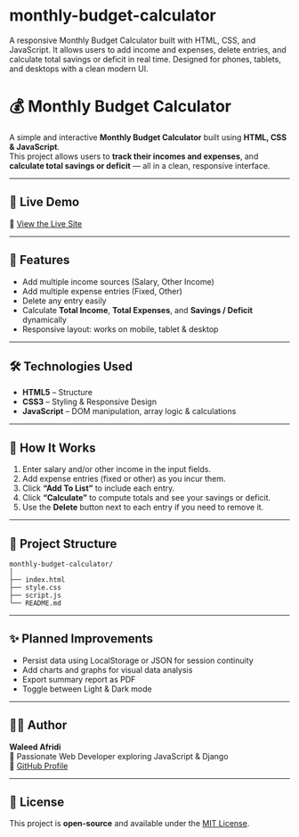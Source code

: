 # monthly-budget-calculator
A responsive Monthly Budget Calculator built with HTML, CSS, and JavaScript. It allows users to add income and expenses, delete entries, and calculate total savings or deficit in real time. Designed for phones, tablets, and desktops with a clean modern UI.


# 💰 Monthly Budget Calculator

A simple and interactive **Monthly Budget Calculator** built using **HTML, CSS & JavaScript**.  
This project allows users to **track their incomes and expenses**, and **calculate total savings or deficit** — all in a clean, responsive interface.

---

## 🚀 Live Demo  
🔗 [View the Live Site](https://waleedafridi-1.github.io/monthly-budget-calculator/)  

---

## 🧩 Features  
- Add multiple income sources (Salary, Other Income)  
- Add multiple expense entries (Fixed, Other)  
- Delete any entry easily  
- Calculate **Total Income**, **Total Expenses**, and **Savings / Deficit** dynamically  
- Responsive layout: works on mobile, tablet & desktop  

---

## 🛠️ Technologies Used  
- **HTML5** – Structure  
- **CSS3** – Styling & Responsive Design  
- **JavaScript** – DOM manipulation, array logic & calculations  

---


## 🧠 How It Works  
1. Enter salary and/or other income in the input fields.  
2. Add expense entries (fixed or other) as you incur them.  
3. Click **“Add To List”** to include each entry.  
4. Click **“Calculate”** to compute totals and see your savings or deficit.  
5. Use the **Delete** button next to each entry if you need to remove it.

---

## 📁 Project Structure  
```
monthly-budget-calculator/
│
├── index.html
├── style.css
├── script.js
└── README.md
```

---

## ✨ Planned Improvements  
- Persist data using LocalStorage or JSON for session continuity  
- Add charts and graphs for visual data analysis  
- Export summary report as PDF  
- Toggle between Light & Dark mode  

---

## 👨‍💻 Author  
**Waleed Afridi**  
📍 Passionate Web Developer exploring JavaScript & Django  
📎 [GitHub Profile](https://github.com/waleedafridi-1)

---

## 📝 License  
This project is **open-source** and available under the [MIT License](LICENSE).

